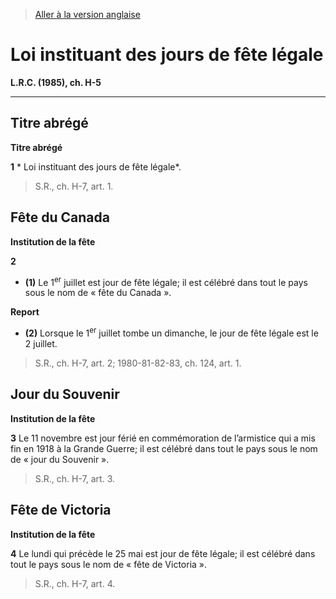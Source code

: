 > [Aller à la version anglaise](/en/Acts/Revised%20Statutes%20of%20Canada/H/H-5.md)

# Loi instituant des jours de fête légale

**L.R.C. (1985), ch. H-5**


----------



## Titre abrégé



**Titre abrégé**

**1** * Loi instituant des jours de fête légale*.
> S.R., ch. H-7, art. 1.





## Fête du Canada



**Institution de la fête**

**2** 

- **(1)** Le 1<sup>er</sup> juillet est jour de fête légale; il est célébré dans tout le pays sous le nom de « fête du Canada ».

**Report**

- **(2)** Lorsque le 1<sup>er</sup> juillet tombe un dimanche, le jour de fête légale est le 2 juillet.
> S.R., ch. H-7, art. 2; 1980-81-82-83, ch. 124, art. 1.





## Jour du Souvenir



**Institution de la fête**

**3** Le 11 novembre est jour férié en commémoration de l’armistice qui a mis fin en 1918 à la Grande Guerre; il est célébré dans tout le pays sous le nom de « jour du Souvenir ».
> S.R., ch. H-7, art. 3.





## Fête de Victoria



**Institution de la fête**

**4** Le lundi qui précède le 25 mai est jour de fête légale; il est célébré dans tout le pays sous le nom de « fête de Victoria ».
> S.R., ch. H-7, art. 4.



